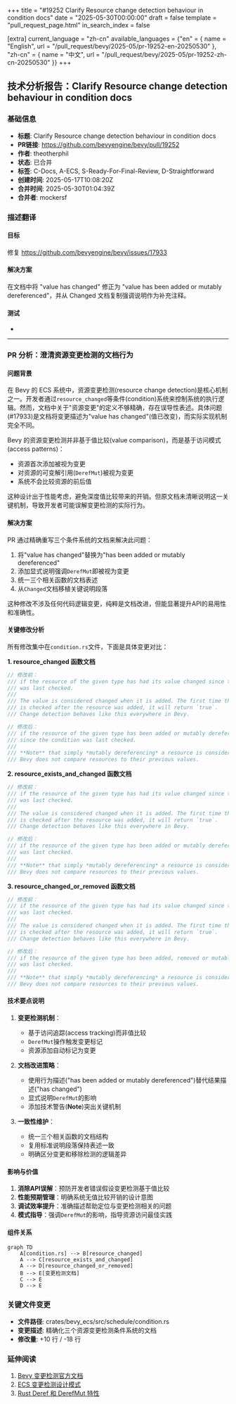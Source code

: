 +++
title = "#19252 Clarify Resource change detection behaviour in condition docs"
date = "2025-05-30T00:00:00"
draft = false
template = "pull_request_page.html"
in_search_index = false

[extra]
current_language = "zh-cn"
available_languages = {"en" = { name = "English", url = "/pull_request/bevy/2025-05/pr-19252-en-20250530" }, "zh-cn" = { name = "中文", url = "/pull_request/bevy/2025-05/pr-19252-zh-cn-20250530" }}
+++

## 技术分析报告：Clarify Resource change detection behaviour in condition docs

### 基础信息
- **标题**: Clarify Resource change detection behaviour in condition docs
- **PR链接**: https://github.com/bevyengine/bevy/pull/19252
- **作者**: theotherphil
- **状态**: 已合并
- **标签**: C-Docs, A-ECS, S-Ready-For-Final-Review, D-Straightforward
- **创建时间**: 2025-05-17T10:08:20Z
- **合并时间**: 2025-05-30T01:04:39Z
- **合并者**: mockersf

### 描述翻译
#### 目标
修复 https://github.com/bevyengine/bevy/issues/17933

#### 解决方案
在文档中将 "value has changed" 修正为 "value has been added or mutably dereferenced"，并从 Changed 文档复制强调说明作为补充注释。

#### 测试
-

---

### PR 分析：澄清资源变更检测的文档行为

#### 问题背景
在 Bevy 的 ECS 系统中，资源变更检测(resource change detection)是核心机制之一。开发者通过`resource_changed`等条件(condition)系统来控制系统的执行逻辑。然而，文档中关于"资源变更"的定义不够精确，存在误导性表述。具体问题(#17933)是文档将变更描述为"value has changed"(值已改变)，而实际实现机制完全不同。

Bevy 的资源变更检测并非基于值比较(value comparison)，而是基于访问模式(access patterns)：
- 资源首次添加被视为变更
- 对资源的可变解引用(`DerefMut`)被视为变更
- 系统不会比较资源的前后值

这种设计出于性能考虑，避免深度值比较带来的开销。但原文档未清晰说明这一关键机制，导致开发者可能误解变更检测的实际行为。

#### 解决方案
PR 通过精确重写三个条件系统的文档来解决此问题：
1. 将"value has changed"替换为"has been added or mutably dereferenced"
2. 添加显式说明强调`DerefMut`即被视为变更
3. 统一三个相关函数的文档表述
4. 从`Changed`文档移植关键说明段落

这种修改不涉及任何代码逻辑变更，纯粹是文档改进，但能显著提升API的易用性和准确性。

#### 关键修改分析
所有修改集中在`condition.rs`文件，下面是具体变更对比：

**1. resource_changed 函数文档**
```rust
// 修改前：
/// if the resource of the given type has had its value changed since the condition
/// was last checked.
///
/// The value is considered changed when it is added. The first time this condition
/// is checked after the resource was added, it will return `true`.
/// Change detection behaves like this everywhere in Bevy.

// 修改后：
/// if the resource of the given type has been added or mutably dereferenced
/// since the condition was last checked.
///
/// **Note** that simply *mutably dereferencing* a resource is considered a change ([`DerefMut`](std::ops::DerefMut)).
/// Bevy does not compare resources to their previous values.
```

**2. resource_exists_and_changed 函数文档**
```rust
// 修改前：
/// if the resource of the given type has had its value changed since the condition
/// was last checked.
///
/// The value is considered changed when it is added. The first time this condition
/// is checked after the resource was added, it will return `true`.
/// Change detection behaves like this everywhere in Bevy.

// 修改后：
/// if the resource of the given type has been added or mutably dereferenced since the condition
/// was last checked.
///
/// **Note** that simply *mutably dereferencing* a resource is considered a change ([`DerefMut`](std::ops::DerefMut)).
/// Bevy does not compare resources to their previous values.
```

**3. resource_changed_or_removed 函数文档**
```rust
// 修改前：
/// if the resource of the given type has had its value changed since the condition
/// was last checked.
///
/// The value is considered changed when it is added. The first time this condition
/// is checked after the resource was added, it will return `true`.
/// Change detection behaves like this everywhere in Bevy.

// 修改后：
/// if the resource of the given type has been added, removed or mutably dereferenced since the condition
/// was last checked.
///
/// **Note** that simply *mutably dereferencing* a resource is considered a change ([`DerefMut`](std::ops::DerefMut)).
/// Bevy does not compare resources to their previous values.
```

#### 技术要点说明
1. **变更检测机制**：
   - 基于访问追踪(access tracking)而非值比较
   - `DerefMut`操作触发变更标记
   - 资源添加自动标记为变更

2. **文档改进策略**：
   - 使用行为描述("has been added or mutably dereferenced")替代结果描述("has changed")
   - 显式说明`DerefMut`的影响
   - 添加技术警告(**Note**)突出关键机制

3. **一致性维护**：
   - 统一三个相关函数的文档结构
   - 复用标准说明段落保持表述一致
   - 明确区分变更和移除检测的逻辑差异

#### 影响与价值
1. **消除API误解**：预防开发者错误假设变更检测基于值比较
2. **性能预期管理**：明确系统无值比较开销的设计意图
3. **调试效率提升**：准确描述帮助定位与变更检测相关的问题
4. **模式指导**：强调`DerefMut`的影响，指导资源访问最佳实践

#### 组件关系
```mermaid
graph TD
    A[condition.rs] --> B[resource_changed]
    A --> C[resource_exists_and_changed]
    A --> D[resource_changed_or_removed]
    B --> E[变更检测文档]
    C --> E
    D --> E
```

### 关键文件变更
- **文件路径**: crates/bevy_ecs/src/schedule/condition.rs
- **变更描述**: 精确化三个资源变更检测条件系统的文档
- **修改量**: +10 行 / -18 行

### 延伸阅读
1. [Bevy 变更检测官方文档](https://bevyengine.org/learn/book/next/programming/change-detection/)
2. [ECS 变更检测设计模式](https://github.com/SanderMertens/ecs-faq#change-detection)
3. [Rust Deref 和 DerefMut 特性](https://doc.rust-lang.org/std/ops/trait.DerefMut.html)